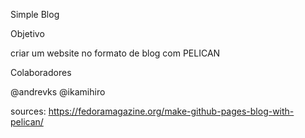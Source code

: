 Simple Blog

Objetivo

 criar um website no formato de blog com PELICAN

Colaboradores

@andrevks @ikamihiro


sources:
https://fedoramagazine.org/make-github-pages-blog-with-pelican/

